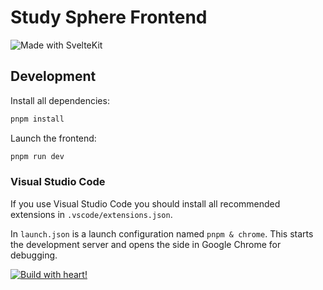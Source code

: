 # Study Sphere Frontend

![Made with SvelteKit](https://img.shields.io/badge/Made%20with-SvelteKit-732006?style=for-the-badge&logo=svelte&labelColor=FF3E00&logoColor=white)

## Development

Install all dependencies:

```bash
pnpm install
```

Launch the frontend:

```bash
pnpm run dev
```

### Visual Studio Code

If you use Visual Studio Code you should install all recommended extensions in `.vscode/extensions.json`.

In `launch.json` is a launch configuration named `pnpm & chrome`. This starts the development server and opens the side in Google Chrome for debugging.

[![Build with heart!](https://forthebadge.com/images/badges/built-with-love.svg)](https://www.youtube.com/watch?v=AxbH_F0sNp4)
